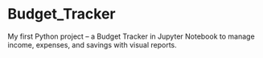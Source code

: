 # Budget_Tracker
My first Python project – a Budget Tracker in Jupyter Notebook to manage income, expenses, and savings with visual reports.
